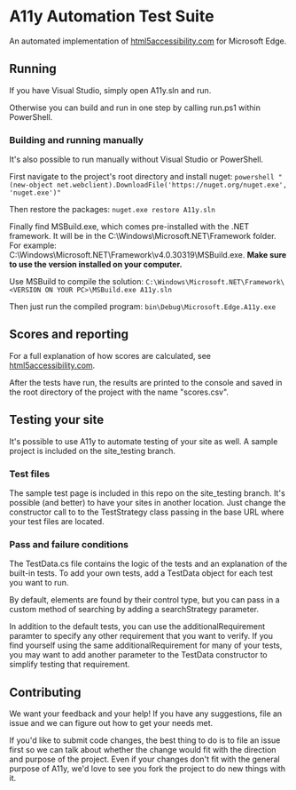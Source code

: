 # A11y Automation Test Suite
An automated implementation of [html5accessibility.com](http://html5accessibility.com/)
for Microsoft Edge.

## Running
If you have Visual Studio, simply open A11y.sln and run.

Otherwise you can build and run in one step by calling run.ps1 within PowerShell.

### Building and running manually
It's also possible to run manually without Visual Studio or PowerShell.

First navigate to the project's root directory and install nuget:
``` powershell "(new-object net.webclient).DownloadFile('https://nuget.org/nuget.exe', 'nuget.exe')" ```

Then restore the packages:
``` nuget.exe restore A11y.sln ```

Finally find MSBuild.exe, which comes pre-installed with the .NET framework. It will be
in the C:\Windows\Microsoft.NET\Framework folder.
For example: C:\Windows\Microsoft.NET\Framework\v4.0.30319\MSBuild.exe.
**Make sure to use the version installed on your computer.**

Use MSBuild to compile the solution: ```
C:\Windows\Microsoft.NET\Framework\<VERSION ON YOUR PC>\MSBuild.exe A11y.sln ```

Then just run the compiled program: ``` bin\Debug\Microsoft.Edge.A11y.exe ```

## Scores and reporting
For a full explanation of how scores are calculated, see
[html5accessibility.com](http://html5accessibility.com/).

After the tests have run, the results are printed to the console and saved in the root
directory of the project with the name "scores.csv".

## Testing your site
It's possible to use A11y to automate testing of your site as well. A sample project is
included on the site_testing branch.

### Test files
The sample test page is included in this repo on the site_testing branch. It's possible
(and better) to have your sites in another location. Just change the constructor call to
to the TestStrategy class passing in the base URL where your test files are located.

### Pass and failure conditions
The TestData.cs file contains the logic of the tests and an explanation of the built-in
tests. To add your own tests, add a TestData object for each test you want to run.

By default, elements are found by their control type, but you can pass in a custom method
of searching by adding a searchStrategy parameter.

In addition to the default tests, you can use the additionalRequirement paramter to
specify any other requirement that you want to verify. If you find yourself using the
same additionalRequirement for many of your tests, you may want to add another parameter
to the TestData constructor to simplify testing that requirement.

## Contributing
We want your feedback and your help! If you have any suggestions, file an issue and we
can figure out how to get your needs met.

If you'd like to submit code changes, the best thing to do is to file an issue first so
we can talk about whether the change would fit with the direction and purpose of the
project. Even if your changes don't fit with the general purpose of A11y, we'd love to
see you fork the project to do new things with it.
